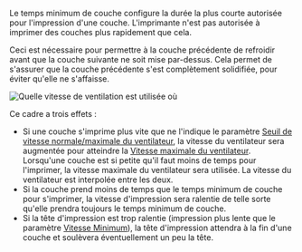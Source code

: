 Le temps minimum de couche configure la durée la plus courte autorisée pour l'impression d'une couche. L'imprimante n'est pas autorisée à imprimer des couches plus rapidement que cela.

Ceci est nécessaire pour permettre à la couche précédente de refroidir avant que la couche suivante ne soit mise par-dessus. Cela permet de s'assurer que la couche précédente s'est complètement solidifiée, pour éviter qu'elle ne s'affaisse.

![Quelle vitesse de ventilation est utilisée où](../../../articles/images/cool_fan_speed.svg)

Ce cadre a trois effets :
* Si une couche s'imprime plus vite que ne l'indique le paramètre [Seuil de vitesse normale/maximale du ventilateur](cool_min_layer_time_fan_speed_max.md), la vitesse du ventilateur sera augmentée pour atteindre la [Vitesse maximale du ventilateur](cool_fan_speed_max.md). Lorsqu'une couche est si petite qu'il faut moins de temps pour l'imprimer, la vitesse maximale du ventilateur sera utilisée. La vitesse du ventilateur est interpolée entre les deux.
* Si la couche prend moins de temps que le temps minimum de couche pour s'imprimer, la vitesse d'impression sera ralentie de telle sorte qu'elle prendra toujours le temps minimum de couche.
* Si la tête d'impression est trop ralentie (impression plus lente que le paramètre [Vitesse Minimum](cool_min_speed.md)), la tête d'impression attendra à la fin d'une couche et soulèvera éventuellement un peu la tête.

